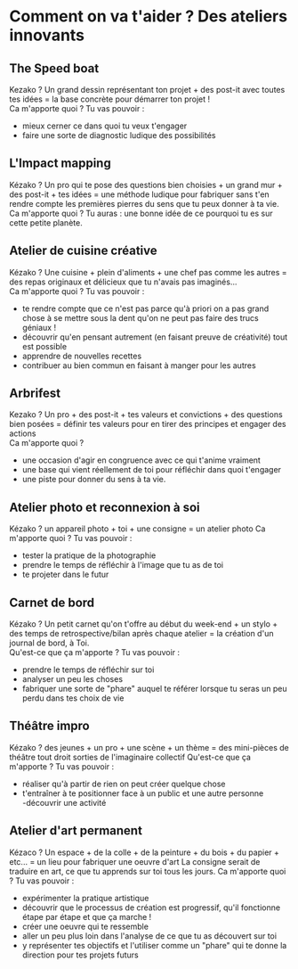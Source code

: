 # Comment on va t'aider ? Des ateliers innovants

## **The Speed boat**  
Kezako ? Un grand dessin représentant ton projet + des post-it avec toutes tes idées = la base concrète pour démarrer ton projet !  
Ca m'apporte quoi ? Tu vas pouvoir : 
- mieux cerner ce dans quoi tu veux t'engager  
- faire une sorte de diagnostic ludique des possibilités  

## **L'Impact mapping**  
Kézako ? Un pro qui te pose des questions bien choisies + un grand mur + des post-it + tes idées = une méthode ludique pour fabriquer sans t'en rendre compte les premières pierres du sens que tu peux donner à ta vie.  
Ca m'apporte quoi ? Tu auras :
une bonne idée de ce pourquoi tu es sur cette petite planète.  

## **Atelier de cuisine créative**  
Kézako ? Une cuisine + plein d'aliments + une chef pas comme les autres = des repas originaux et délicieux que tu n'avais pas imaginés...  
Ca m'apporte quoi ? Tu vas pouvoir :  
- te rendre compte que ce n'est pas parce qu'à priori on a pas grand chose à se mettre sous la dent qu'on ne peut pas faire des trucs géniaux !   
- découvrir qu'en pensant autrement (en faisant preuve de créativité) tout est possible  
- apprendre de nouvelles recettes  
- contribuer au bien commun en faisant à manger pour les autres  

## **Arbrifest**  
Kezako ? Un pro + des post-it + tes valeurs et convictions + des questions bien posées = définir tes valeurs pour en tirer des principes et engager des actions  
Ca m'apporte quoi ?  
- une occasion d'agir en congruence avec ce qui t'anime vraiment  
- une base qui vient réellement de toi pour réfléchir dans quoi t'engager  
- une piste pour donner du sens à ta vie.  

## **Atelier photo et reconnexion à soi**
Kézako ? un appareil photo + toi + une consigne = un atelier photo
Ca m'apporte quoi ? Tu vas pouvoir :  
- tester la pratique de la photographie  
- prendre le temps de réfléchir à l'image que tu as de toi  
- te projeter dans le futur  

## **Carnet de bord**  
Kézako ? Un petit carnet qu'on t'offre au début du week-end + un stylo + des temps de retrospective/bilan après chaque atelier = la création d'un journal de bord, à Toi.  
Qu'est-ce que ça m'apporte ? Tu vas pouvoir : 
- prendre le temps de réfléchir sur toi  
- analyser un peu les choses  
- fabriquer une sorte de "phare" auquel te référer lorsque tu seras un peu perdu dans tes choix de vie

## **Théâtre impro**  
Kézako ? des jeunes + un pro + une scène + un thème = des mini-pièces de théâtre tout droit sorties de l'imaginaire collectif
Qu'est-ce que ça m'apporte ? Tu vas pouvoir :  
- réaliser qu'à partir de rien on peut créer quelque chose  
- t'entraîner à te positionner face à un public et une autre personne  
-découvrir une activité  

## **Atelier d'art permanent**  
Kézaco ? Un espace + de la colle + de la peinture + du bois + du papier + etc... = un lieu pour fabriquer une oeuvre d'art 
La consigne serait de traduire en art, ce que tu apprends sur toi tous les jours.
Ca m'apporte quoi ?  Tu vas pouvoir : 
- expérimenter la pratique artistique
- découvrir que le processus de création est progressif, qu'il fonctionne étape par étape et que ça marche !
- créer une oeuvre qui te ressemble
- aller un peu plus loin dans l'analyse de ce que tu as découvert sur toi
- y représenter tes objectifs et l'utiliser comme un "phare" qui te donne la direction pour tes projets futurs


